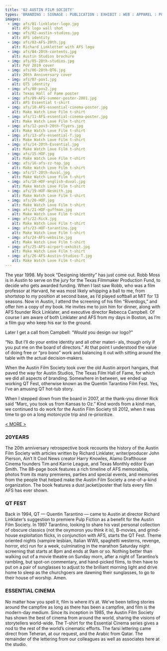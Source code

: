 ```yaml
---
title: '02 AUSTIN FILM SOCIETY'
types: 'BRANDING : SIGNAGE : PUBLICATION : EXHIBIT : WEB : APPAREL : POSTERS : EVENT MATERIALS'
images:
 - img: afs/01-linklater-logo.jpg
   alt: AFS logo wall shot
 - img: afs/02-austin-studios.jpg
   alt: AFS identity
 - img: afs/03-AFS-20th.jpg
   alt: Richard Linkletter with AFS logo
 - img: afs/04-20th-contents.jpg
   alt: Austin Studios brochure
 - img: afs/05-20th-studios.jpg
   alt: PoV 2019 cover
 - img: afs/06-20th-QT6.jpg
   alt: 20th Anniversary cover
 - img: afs/07-pov1.jpg
   alt: QT5 identity
 - img: afs/08-pov2.jpg
   alt: Texas Hall of Fame poster
 - img: afs/09-AFS-summer-poster-2001.jpg
   alt: AFS Essential t-shirt
 - img: afs/10-AFS-essential-cinema-poster.jpg
   alt: Make Watch Love Film t-shirt
 - img: afs/11-AFS-essential-cinema-poster.jpg
   alt: Make Watch Love Film t-shirt
 - img: afs/12-pov3-20th-flyers.jpg
   alt: Make Watch Love Film t-shirt
 - img: afs/13-afs-essential-T.jpg
   alt: Make Watch Love Film t-shirt
 - img: afs/14-20th-Essential.jpg
   alt: Make Watch Love Film t-shirt
 - img: afs/15-HOF.jpg
   alt: Make Watch Love Film t-shirt
 - img: afs/16-afs-zz-top.jpg
   alt: Make Watch Love Film t-shirt
 - img: afs/17-20th-duval.jpg
   alt: Make Watch Love Film t-shirt
 - img: afs/18-HOF-english-duval.jpg
   alt: Make Watch Love Film t-shirt
 - img: afs/19-HOF-Nesmith.jpg
   alt: Make Watch Love Film t-shirt
 - img: afs/20-HOF.jpg
   alt: Make Watch Love Film t-shirt
 - img: afs/21-HOF-guffman.jpg
   alt: Make Watch Love Film t-shirt
 - img: afs/22-Rick.jpg
   alt: Make Watch Love Film t-shirt
 - img: afs/23-HOF-tarantino.jpg
   alt: Make Watch Love Film t-shirt
 - img: afs/24-AFS-website.jpg
   alt: Make Watch Love Film t-shirt
 - img: afs/25-AFS-airport-exhibit.jpg
   alt: Make Watch Love Film t-shirt
 - img: afs/26-AFS-Austin-Studios-T.jpg
   alt: Make Watch Love Film t-shirt
---
```


The year 1998. My book “Designing Identity” has just come out. Robb Moss is in Austin to serve on the jury for the Texas Filmmaker Production Fund, to decide who gets awarded funding. When I last saw Robb, who was a film professor at Harvard, he was most likely whipping a ball to me, from shortstop to my position at second base, as I’d played softball at MIT for 13 seasons. Now in Austin, I attend the screening of his film “Riverdogs,” and offer him a copy of my book. He invites me to join him for dinner, along with AFS founder Rick Linklater, and executive director Rebecca Campbell. Of course I am aware of both Linklater and AFS from my days in Boston, as I’m a film guy who keep his ear to the ground.

Later I get a call from Campbell: “Would you design our logo?”

“No. But I’ll do your entire identity and all other materi- als, though only if you put me on the board of directors.” At that point I understood the value of doing free or “pro bono” work and balancing it out with sitting around the table with the actual decision-makers.

When the Austin Film Society took over the old Austin airport hangars, that paved the way for Austin Studios, The Texas Film Hall of Fame, for which we did all aspects of branding. Somewhere in between, we ended up working QT Fest, otherwise known as the Quentin Tarantino Film Fest. Yes, I’ve an amusing QT hot-tub story.

When I stepped down from the board in 2007, at the thank-you dinner Rick said “Marc, you took us from Kansas to Oz.” Kind words from a kind man, we continued to do work for the Austin Film Society till 2012, when it was time to go on a long motorcycle trip and re-prioritize.

<a href="#" id="more">&lt; MORE &gt;</a>

<div class="hideit" id="moretext">

### 20YEARS

The 20th anniversary retrospective book recounts the history of the Austin Film Society with articles written by Richard Linklater, writer/producer John Pierson, Ain’t It Cool News creator Harry Knowles, Alamo Drafthouse Cinema founders Tim and Karrie League, and Texas Monthly editor Evan Smith. The 88-page book features a rich timeline of AFS memorabilia, photos from its many premieres, parties and special events, and memories from the people that helped make the Austin Film Society a one-of-a-kind organization. The book features a dust jacket/poster that lists every film AFS has ever shown.

### QT FEST

Back in 1994, QT — Quentin Tarantino — came to Austin at director Richard Linklater’s suggestion to premiere Pulp Fiction as a benefit for the Austin Film Society. In 1997 Tarantino, looking to share his vast personal collection of obscure classics (not the oxymoron you think it is), B-movies, and grind-house exploitation flicks, in conjunction with AFS, starts the QT Fest. Theme oriented nights (vampire lesbian, Italian WWII, spaghetti westerns, revenge, horror, etc) run for a week, culminating in the marathon Saturday night screening that starts at 8pm and ends at 9am or so. Nothing better than walking out of a movie theatre on Sunday morn, after a night of Tarantino’s rambling, but spot-on commentary, and hand-picked films, to then have to put on a pair of sunglasses to adjust to the brilliant morning light and drive home to sleep as the churchgoers are dawning their sunglasses, to go to their house of worship. Amen.

### ESSENTIAL CINEMA

No matter how you spell it, film is where it’s at. We’ve been telling stories around the campfire as long as there has been a campfire, and film is the modern-day medium. Since its inception in 1985, the Austin Film Society has shown the best of cinema from around the world, sharing the visions of storytellers world-wide. The T-shirt for the Essential Cinema series gives a nod to the rest of the world’s cinematic efforts. The farsi lettering came direct from Teheran, at our request, and the Arabic from Qatar. The remainder of the lettering from our colleagues as well as associates here at the studio.

</div>
